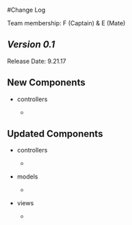 #Change Log

Team membership:  F (Captain) & E (Mate)  

## *Version 0.1*

Release Date: 9.21.17

## New Components

-   controllers

    - 
    
## Updated Components

-   controllers

    -   

-   models

    -   

-   views

    -   
